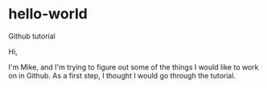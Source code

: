 # hello-world
Github tutorial 

Hi,

I'm Mike, and I'm trying to figure out some of the things I would like to work on in Github. As a first step, I thought I would go through the tutorial.
